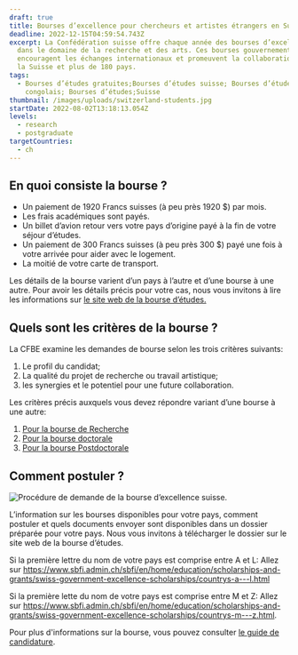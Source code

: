 ```yaml
---
draft: true
title: Bourses d’excellence pour chercheurs et artistes étrangers en Suisse
deadline: 2022-12-15T04:59:54.743Z
excerpt: La Confédération suisse offre chaque année des bourses d’excellence
  dans le domaine de la recherche et des arts. Ces bourses gouvernementales
  encouragent les échanges internationaux et promeuvent la collaboration entre
  la Suisse et plus de 180 pays.
tags:
  - Bourses d’études gratuites;Bourses d’études suisse; Bourses d’études pour
    congolais; Bourses d’études;Suisse
thumbnail: /images/uploads/switzerland-students.jpg
startDate: 2022-08-02T13:18:13.054Z
levels:
  - research
  - postgraduate
targetCountries:
  - ch
---
```

## En quoi consiste la bourse ?

* Un paiement de 1920 Francs suisses (à peu près 1920 $) par mois.
* Les frais académiques sont payés.
* Un billet d’avion retour vers votre pays d’origine payé à la fin de votre
  séjour d’études.
* Un paiement de 300 Francs suisses (à peu près 300 $) payé une fois à votre
  arrivée pour aider avec le logement.
* La moitié de votre carte de transport.

Les détails de la bourse varient d’un pays à l’autre et d’une bourse à une
autre. Pour avoir les détails précis pour votre cas, nous vous invitons à lire
les informations sur <a
  href="https://www.sbfi.admin.ch/sbfi/fr/home/formation/bourses/bourses-d-excellence-de-la-confederation.html"
  target="_blank" rel="noopener noreferrer">le site web de la bourse
d’études.</a>

## Quels sont les critères de la bourse ?

La CFBE examine les demandes de bourse selon les trois critères suivants:

1. Le profil du candidat;
2. La qualité du projet de recherche ou travail artistique;
3. les synergies et le potentiel pour une future collaboration.

Les critères précis auxquels vous devez répondre variant d’une bourse à une
autre:

1. [Pour la bourse de Recherche](file:///C:/Users/lenovo/Downloads/scholarship-research-fellowship.pdf)
2. [Pour la bourse doctorale](file:///C:/Users/lenovo/Downloads/scholarship-type-phd.pdf)
3. [](file:///C:/Users/lenovo/Downloads/scholarship-type-phd.pdf)[Pour la bourse Postdoctorale](file:///C:/Users/lenovo/Downloads/scholarship-type-postdoctoral.pdf)

## [](file:///C:/Users/lenovo/Downloads/scholarship-type-postdoctoral.pdf)Comment postuler ?

![Procédure de demande de la bourse d’excellence
  suisse.](/images/uploads/procedure-bourse-suisse.jpg)

L’information sur les bourses disponibles pour votre pays, comment postuler et
quels documents envoyer sont disponibles dans un dossier préparée pour votre
pays. Nous vous invitons à télécharger le dossier sur le site web de la bourse
d’études.

Si la première lettre du nom de votre pays est comprise entre A et L: Allez
sur <a
  href="https://www.sbfi.admin.ch/sbfi/en/home/education/scholarships-and-grants/swiss-government-excellence-scholarships/countrys-a---l.html"
  target="_blank" rel="noopener
  noreferrer">https://www.sbfi.admin.ch/sbfi/en/home/education/scholarships-and-grants/swiss-government-excellence-scholarships/countrys-a---l.html</a>

Si la première lette du nom de votre pays est comprise entre M et Z: Allez sur
<a
  href="https://www.sbfi.admin.ch/sbfi/en/home/education/scholarships-and-grants/swiss-government-excellence-scholarships/countrys-m---z.html"
  target="_blank" rel="noopener
  noreferrer">https://www.sbfi.admin.ch/sbfi/en/home/education/scholarships-and-grants/swiss-government-excellence-scholarships/countrys-m---z.html</a>.

Pour plus d'informations sur la bourse, vous pouvez consulter [le guide de candidature](file:///C:/Users/lenovo/Downloads/01_Guidelines4Applicants_2023_2024_e_.pdf).
